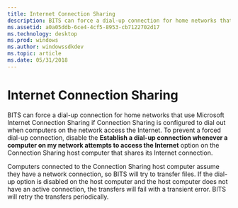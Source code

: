 ```yaml
---
title: Internet Connection Sharing
description: BITS can force a dial-up connection for home networks that use Microsoft Internet Connection Sharing if Connection Sharing is configured to dial out when computers on the network access the Internet.
ms.assetid: a0a05ddb-6ce4-4cf5-8953-cb7122702d17
ms.technology: desktop
ms.prod: windows
ms.author: windowssdkdev
ms.topic: article
ms.date: 05/31/2018
---
```


# Internet Connection Sharing

BITS can force a dial-up connection for home networks that use Microsoft Internet Connection Sharing if Connection Sharing is configured to dial out when computers on the network access the Internet. To prevent a forced dial-up connection, disable the **Establish a dial-up connection whenever a computer on my network attempts to access the Internet** option on the Connection Sharing host computer that shares its Internet connection.

Computers connected to the Connection Sharing host computer assume they have a network connection, so BITS will try to transfer files. If the dial-up option is disabled on the host computer and the host computer does not have an active connection, the transfers will fail with a transient error. BITS will retry the transfers periodically.

 

 




